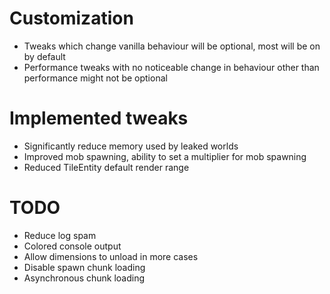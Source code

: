 # Customization
* Tweaks which change vanilla behaviour will be optional, most will be on by default
* Performance tweaks with no noticeable change in behaviour other than performance might not be optional

# Implemented tweaks
* Significantly reduce memory used by leaked worlds
* Improved mob spawning, ability to set a multiplier for mob spawning
* Reduced TileEntity default render range

# TODO
* Reduce log spam
* Colored console output
* Allow dimensions to unload in more cases
* Disable spawn chunk loading
* Asynchronous chunk loading
